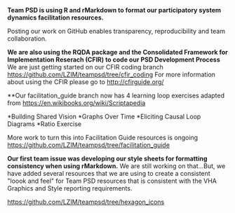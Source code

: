 **Team PSD is using R and rMarkdown to format our participatory system dynamics facilitation resources.**

Posting our work on GitHub enables transparency, reproducibility and team collaboration.

**We are also using the RQDA package and the Consolidated Framework for Implementation Reserach (CFIR) to code our PSD Development Process**
We are just getting started on our CFIR coding branch https://github.com/LZIM/teampsd/tree/cfir_coding
For more information about using the CFIR please go to http://cfirguide.org/

**Our facilitation_guide branch now has 4 learning loop exercises adapted from https://en.wikibooks.org/wiki/Scriptapedia

*Building Shared Vision
*Graphs Over Time
*Eliciting Causal Loop Diagrams
*Ratio Exercise

More work to turn this into Facilitation Guide resources is ongoing https://github.com/LZIM/teampsd/tree/facilitation_guide

**Our first team issue was developing our style sheets for formatting consistency when using rMarkdown.** 
We are still working on that...But, we have added several resources that we are using to create a consistent "loook and feel" for Team PSD resources that is consistent with the VHA Graphics and Style reporting requirements.

https://github.com/LZIM/teampsd/tree/hexagon_icons
